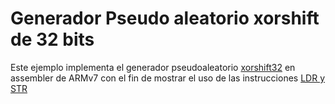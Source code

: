 # Generador Pseudo aleatorio xorshift de 32 bits

Este ejemplo implementa el generador pseudoaleatorio [xorshift32](https://www.jstatsoft.org/article/view/v008i14/xorshift.pdf)  en assembler de ARMv7 con el fin de mostrar el uso de las instrucciones [LDR y STR](https://azeria-labs.com/memory-instructions-load-and-store-part-4/) 
